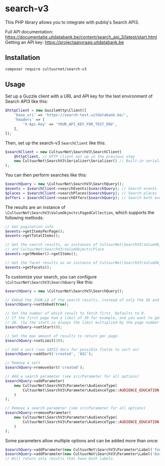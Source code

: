 # search-v3

This PHP library allows you to integrate with publiq's Search API3.

Full API documentation: https://documentatie.uitdatabank.be/content/search_api_3/latest/start.html <br />
Getting an API key: https://projectaanvraag.uitdatabank.be

## Installation

```bash
composer require cultuurnet/search-v3
```

## Usage

Set up a Guzzle client with a URL and API key for the test environment of Search API3 like this:

```php
$httpClient = new GuzzleHttp\Client([
    'base_uri' => 'https://search-test.uitdatabank.be/',
    'headers' => [
        'X-Api-Key' => 'YOUR_API_KEY_FOR_TEST_ENV',
    ],
]);
```

Then, set up the search-v3 `SearchClient` like this:

```php
$searchClient = new CultuurNet\SearchV3\SearchClient(
    $httpClient, // HTTP client set up in the previous step
    new CultuurNet\SearchV3\Serializer\Serializer() // Built-in serializer to deserialize the JSON responses
);
```

You can then perform searches like this:

```php
$searchQuery = new \CultuurNet\SearchV3\SearchQuery();
$events = $searchClient->searchEvents($searchQuery); // Search events
$places = $searchClient->searchPlaces($searchQuery); // Search places
$offers = $searchClient->searchOffers($searchQuery); // Search both events + places
```

The results are an instance of `\CultuurNet\SearchV3\ValueObjects\PagedCollection`, which supports the following methods:

```php
// Get pagination info
$events->getItemsPerPage();
$events->getTotalItems();

// Get the search results, as instances of CultuurNet\SearchV3\ValueObjects\Event
// and CultuurNet\SearchV3\ValueObjects\Place
$events->getMember()->getItems();

// Get the facet results as an instance of CultuurNet\SearchV3\ValueObjects\FacetResults
$events->getFacets();
```

To customize your search, you can configure `\CultuurNet\SearchV3\SearchQuery` like this:

```php
$searchQuery = new \CultuurNet\SearchV3\SearchQuery();

// Embed the JSON-LD of the search results, instead of only the ID and type.
$searchQuery->setEmbed(true);

// Set the number of which result to fetch first. Defaults to 0.
// If the first page had a limit of 30 for example, and you want to get the results of the second page, set the start to
// 30. (So the start is always the limit multiplied by the page number you want to get, starting with 0.)
$searchQuery->setStart(0);

// Set the max amount of results to return per page.
$searchQuery->setLimit(30);

// Add a sort (see SAPI3 docs for possible fields to sort on)
$searchQuery->addSort('created', 'ASC');

// Remove a sort
$searchQuery->removeSort('created');

// Add a search parameter (see src/Parameter for all options)
$searchQuery->addParameter(
    new CultuurNet\SearchV3\Parameter\AudienceType(
        CultuurNet\SearchV3\Parameter\AudienceType::AUDIENCE_EDUCATION
    )
);

// Remove a search parameter (see src/Parameter for all options)
$searchQuery->removeParameter(
    new CultuurNet\SearchV3\Parameter\AudienceType(
        CultuurNet\SearchV3\Parameter\AudienceType::AUDIENCE_EDUCATION
    )
);
```

Some parameters allow multiple options and can be added more than once:
```php
$searchQuery->addParameter(new CultuurNet\SearchV3\Parameter\Label('foo'));
$searchQuery->addParameter(new CultuurNet\SearchV3\Parameter\Label('bar'));
// Will return only results that have both labels.
```
